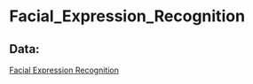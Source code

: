 # Facial_Expression_Recognition

## Data:

[Facial Expression Recognition](https://www.kaggle.com/c/challenges-in-representation-learning-facial-expression-recognition-challenge)